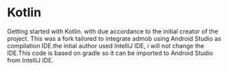 # Kotlin
Getting started with Kotlin.
with due accordance to the initial creator of the project.
This was a fork tailored to integrate admob using Android Studio as compilation
IDE.the intial author used IntelliJ IDE, i will not change the IDE.This code is based on gradle 
so it can be imported to Android Studio from 
IntelliJ IDE.
